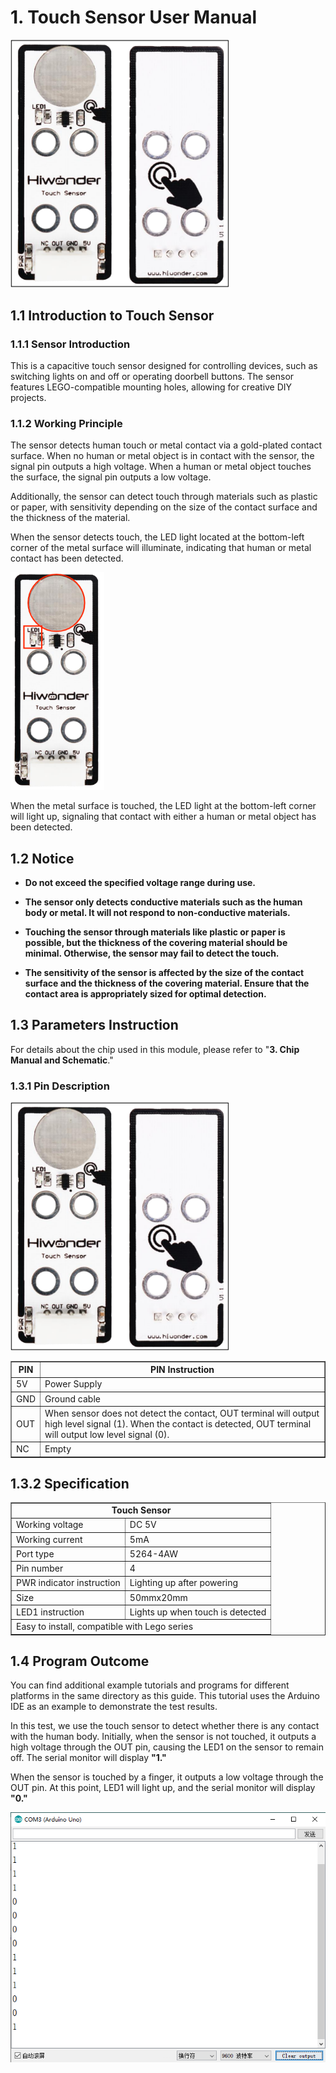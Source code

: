 # 1. Touch Sensor User Manual

<img src="../_static/media/chapter_1/image2.png" class="common_img" style="width:350px;"/>

## 1.1 Introduction to Touch Sensor

### 1.1.1 Sensor Introduction

This is a capacitive touch sensor designed for controlling devices, such as switching lights on and off or operating doorbell buttons. The sensor features LEGO-compatible mounting holes, allowing for creative DIY projects.

### 1.1.2 Working Principle

The sensor detects human touch or metal contact via a gold-plated contact surface. When no human or metal object is in contact with the sensor, the signal pin outputs a high voltage. When a human or metal object touches the surface, the signal pin outputs a low voltage.

Additionally, the sensor can detect touch through materials such as plastic or paper, with sensitivity depending on the size of the contact surface and the thickness of the material.

When the sensor detects touch, the LED light located at the bottom-left corner of the metal surface will illuminate, indicating that human or metal contact has been detected.

<img src="../_static/media/chapter_1/image3.png" class="common_img" style="width:150px;"/>

When the metal surface is touched, the LED light at the bottom-left corner will light up, signaling that contact with either a human or metal object has been detected.

## 1.2 Notice

* **Do not exceed the specified voltage range during use.**

* **The sensor only detects conductive materials such as the human body or metal. It will not respond to non-conductive materials.**

* **Touching the sensor through materials like plastic or paper is possible, but the thickness of the covering material should be minimal. Otherwise, the sensor may fail to detect the touch.**

* **The sensitivity of the sensor is affected by the size of the contact surface and the thickness of the covering material. Ensure that the contact area is appropriately sized for optimal detection.**

## 1.3 Parameters Instruction

For details about the chip used in this module, please refer to "**3. Chip Manual and Schematic**."

### 1.3.1 Pin Description

<img src="../_static/media/chapter_1/image2.png" class="common_img" style="width:350px;" />

<table class="docutils-nobg" border="1">
  <thead>
    <tr>
      <th>PIN</th>
      <th>PIN Instruction</th>
    </tr>
  </thead>
  <tbody>
    <tr>
      <td>5V</td>
      <td>Power Supply</td>
    </tr>
    <tr>
      <td>GND</td>
      <td>Ground cable</td>
    </tr>
    <tr>
      <td>OUT</td>
      <td>When sensor does not detect the contact, OUT terminal will output high level signal (1). When the contact is detected, OUT terminal will output low level signal (0).</td>
    </tr>
    <tr>
      <td>NC</td>
      <td>Empty</td>
    </tr>
  </tbody>
</table>

## 1.3.2 Specification

<table class="docutils-nobg" border="1">
  <tr>
    <td colspan="2" style="text-align: center;"><b>Touch Sensor</b></td>
  </tr>
  <tr>
    <td>Working voltage</td>
    <td>DC 5V</td>
  </tr>
  <tr>
    <td>Working current</td>
    <td>5mA</td>
  </tr>
  <tr>
    <td>Port type</td>
    <td>5264-4AW</td>
  </tr>
  <tr>
    <td>Pin number</td>
    <td>4</td>
  </tr>
  <tr>
    <td>PWR indicator instruction</td>
    <td>Lighting up after powering</td>
  </tr>
  <tr>
    <td>Size</td>
    <td>50mmx20mm</td>
  </tr>
  <tr>
    <td>LED1 instruction</td>
    <td>Lights up when touch is detected</td>
  </tr>
  <tr>
    <td colspan="2">Easy to install, compatible with Lego series</td>
  </tr>
</table>

## 1.4 Program Outcome

You can find additional example tutorials and programs for different platforms in the same directory as this guide. This tutorial uses the Arduino IDE as an example to demonstrate the test results.

In this test, we use the touch sensor to detect whether there is any contact with the human body. Initially, when the sensor is not touched, it outputs a high voltage through the OUT pin, causing the LED1 on the sensor to remain off. The serial monitor will display **"1."**

When the sensor is touched by a finger, it outputs a low voltage through the OUT pin. At this point, LED1 will light up, and the serial monitor will display **"0."**

<img src="../_static/media/chapter_1/image4.png" class="common_img" />
